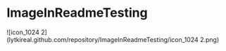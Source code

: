 # ImageInReadmeTesting
![icon_1024 2](lytkireal.github.com/repository/ImageInReadmeTesting/icon_1024 2.png)
